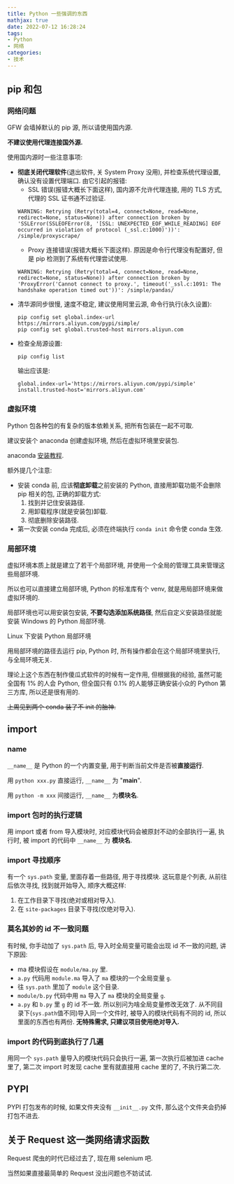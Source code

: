 ```yaml
---
title: Python 一些强调的东西
mathjax: true
date: 2022-07-12 16:28:24
tags:
- Python
- 网络
categories:
- 技术
---
```


## pip 和包

### 网络问题

GFW 会墙掉默认的 pip 源, 所以请使用国内源.

**不建议使用代理连接国外源.**

使用国内源时一些注意事项:

- **彻底关闭代理软件**(退出软件, 关 System Proxy 没用), 并检查系统代理设置, 确认没有设置代理端口.
	由它引起的报错:
	- SSL 错误(报错大概长下面这样), 国内源不允许代理连接, 用的 TLS 方式, 代理的 SSL 证书通不过验证.
	```shell
	WARNING: Retrying (Retry(total=4, connect=None, read=None, redirect=None, status=None)) after connection broken by 'SSLError(SSLEOFError(8, '[SSL: UNEXPECTED_EOF_WHILE_READING] EOF occurred in violation of protocol (_ssl.c:1000)'))': /simple/proxyscrape/
	```
	- Proxy 连接错误(报错大概长下面这样). 原因是命令行代理没有配置好, 但是 pip 检测到了系统有代理尝试使用.
	```shell
	WARNING: Retrying (Retry(total=4, connect=None, read=None, redirect=None, status=None)) after connection broken by 'ProxyError('Cannot connect to proxy.', timeout('_ssl.c:1091: The handshake operation timed out'))': /simple/pandas/
	```
- 清华源同步很慢, 速度不稳定, 建议使用阿里云源, 命令行执行(永久设置):
    ```shell
    pip config set global.index-url https://mirrors.aliyun.com/pypi/simple/
    pip config set global.trusted-host mirrors.aliyun.com
    ```
- 检查全局源设置:
    ```shell
	pip config list
    ```
  输出应该是:
    ```shell
	global.index-url='https://mirrors.aliyun.com/pypi/simple'
	install.trusted-host='mirrors.aliyun.com'
	```


### 虚拟环境

Python 包各种包的有复杂的版本依赖关系, 把所有包装在一起不可取.

建议安装个 anaconda 创建虚拟环境, 然后在虚拟环境里安装包.

anaconda [安装教程](https://zhuanlan.zhihu.com/p/75717350?utm_source=wechat_session&utm_medium=social&utm_oi=940926592332066816).

额外提几个注意:
- 安装 conda 前, 应该**彻底卸载**之前安装的 Python, 直接用卸载功能不会删除 pip 相关的包, 正确的卸载方式:
  1. 找到并记住安装路径.
  2. 用卸载程序(就是安装包)卸载.
  3. 彻底删除安装路径.
- 第一次安装 conda 完成后, 必须在终端执行 `conda init` 命令使 conda 生效. 

### 局部环境

虚拟环境本质上就是建立了若干个局部环境, 并使用一个全局的管理工具来管理这些局部环境.

所以也可以直接建立局部环境, Python 的标准库有个 venv, 就是用局部环境来做虚拟环境的.

局部环境也可以用安装包安装, **不要勾选添加系统路径**, 然后自定义安装路径就能安装 Windows 的 Python 局部环境.

Linux 下安装 Python 局部环境

用局部环境的路径去运行 pip, Python 时, 所有操作都会在这个局部环境里执行, 与全局环境无关.

理论上这个东西在制作傻瓜式软件的时候有一定作用, 但根据我的经验, 虽然可能全国有 1% 的人会 Python, 但全国只有 0.1% 的人能够正确安装小众的 Python 第三方库, 所以还是很有用的.

~~上周见到两个 conda 装了不 init 的胎神.~~

## import

### __name__

`__name__` 是 Python 的一个内置变量, 用于判断当前文件是否被**直接运行**.

用 `python xxx.py` 直接运行, `__name__` 为 "__main__".

用 `python -m xxx` 间接运行, `__name__` 为**模块名**.

### import 包时的执行逻辑

用 import 或者 from 导入模块时, 对应模块代码会被原封不动的全部执行一遍, 执行时, 被 import 的代码中 `__name__` 为 **模块名**.

### import 寻找顺序

有一个 `sys.path` 变量, 里面存着一些路径, 用于寻找模块. 这玩意是个列表, 从前往后依次寻找, 找到就开始导入, 顺序大概这样:
1. 在工作目录下寻找(绝对或相对导入).
2. 在 `site-packages` 目录下寻找(仅绝对导入).

### 莫名其妙的 id 不一致问题

有时候, 你手动加了 `sys.path` 后, 导入时全局变量可能会出现 id 不一致的问题, 讲下原因:
- ma 模块假设在 `module/ma.py` 里.
- `a.py` 代码用 `module.ma` 导入了 `ma` 模块的一个全局变量 `g`.
- 往 `sys.path` 里加了 `module` 这个目录. 
- `module/b.py` 代码中用 `ma` 导入了 `ma` 模块的全局变量 `g`.
- `a.py` 和 `b.py` 里 `g` 的 id 不一致.
所以别问为啥全局变量修改无效了.
从不同目录下(`sys.path`值不同)导入同一个文件时, 被导入的模块代码有不同的 id, 所以里面的东西也有两份.
**无特殊需求, 只建议项目使用绝对导入.**

### import 的代码到底执行了几遍

用同一个 `sys.path` 量导入的模块代码只会执行一遍, 第一次执行后被加进 cache 里了, 第二次 import 时发现 cache 里有就直接用 cache 里的了, 不执行第二次.

## PYPI

PYPI 打包发布的时候, 如果文件夹没有 `__init__.py` 文件, 那么这个文件夹会扔掉打包不进去.

## 关于 Request 这一类网络请求函数

Request 爬虫的时代已经过去了, 现在用 selenium 吧.

当然如果直接最简单的 Request 没出问题也不妨试试.
